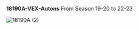 **18190A-VEX-Autons** From Season 19-20 to 22-23

![18190A (2)](https://github.com/yifan1207/18190A-VEX-Autons/assets/117659507/5baa2ad7-7f9c-4133-83ec-fbf24b83fb60)
